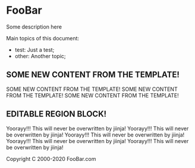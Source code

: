 # FooBar
Some description here

Main topics of this document:
- test: Just a test;
- other: Another topic;


## SOME NEW CONTENT FROM THE TEMPLATE!
SOME NEW CONTENT FROM THE TEMPLATE!
SOME NEW CONTENT FROM THE TEMPLATE!
SOME NEW CONTENT FROM THE TEMPLATE!

<!--- content_block_start -->
<!--- This is a region editable that will never not be overwritten -->
## EDITABLE REGION BLOCK!
Yoorayy!!! This will never be overwritten by jiinja! 
Yoorayy!!! This will never be overwritten by jiinja! 
Yoorayy!!! This will never be overwritten by jiinja! 
Yoorayy!!! This will never be overwritten by jiinja! 
Yoorayy!!! This will never be overwritten by jiinja! 
<!--- content_block_end -->

Copyright C 2000-2020 FooBar.com
